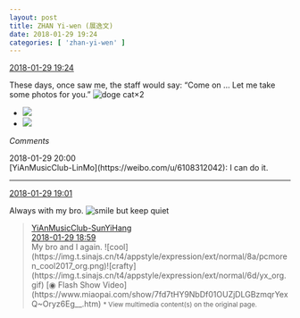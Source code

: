 ```yaml
---
layout: post
title: ZHAN Yi-wen (展逸文)
date: 2018-01-29 19:24
categories: [ 'zhan-yi-wen' ]
---
```


<div class="weibo-info">
  <a href="https://weibo.com/6108090526/G0FQJjSgY">2018-01-29 19:24</a>
</div>

These days, once saw me, the staff would say: “Come on … Let me take some photos for you.” ![doge cat](https://img.t.sinajs.cn/t4/appstyle/expression/ext/normal/4a/mm_org.gif)×2

<!-- more -->

<ul class="weibo-pic-list-1">
  <li class="weibo-pic">
    <a href="//wx2.sinaimg.cn/mw690/006FmVn8ly1fnxp6mfz6hj32kw3vc1l1.jpg"><img src="//wx2.sinaimg.cn/thumb150/006FmVn8ly1fnxp6mfz6hj32kw3vc1l1.jpg"/></a>
  </li>
  <li class="weibo-pic">
    <a href="//wx3.sinaimg.cn/mw690/006FmVn8ly1fnxp6j6pnej32kw3vcu11.jpg"><img src="//wx3.sinaimg.cn/thumb150/006FmVn8ly1fnxp6j6pnej32kw3vcu11.jpg"/></a>
  </li>
</ul>

*Comments*

<div class="weibo-info">2018-01-29 20:00</div>
[YiAnMusicClub-LinMo](https://weibo.com/u/6108312042): I can do it.

---

<div class="weibo-info">
  <a href="https://weibo.com/6108090526/G0FHHoTd8">2018-01-29 19:01</a>
</div>

Always with my bro. ![smile but keep quiet](https://img.t.sinajs.cn/t4/appstyle/expression/ext/normal/3a/moren_xiaoerbuyu_org.png)

> <div class="weibo-post-name">
>   <a href="https://weibo.com/u/2565158051">YiAnMusicClub-SunYiHang</a>
> </div>
> <div class="weibo-info">
>   <a href="https://weibo.com/2565158051/G0FGRDpR0">2018-01-29 18:59</a>
> </div>
> My bro and I again. ![cool](https://img.t.sinajs.cn/t4/appstyle/expression/ext/normal/8a/pcmoren_cool2017_org.png)![crafty](https://img.t.sinajs.cn/t4/appstyle/expression/ext/normal/6d/yx_org.gif) [◉ Flash Show Video](https://www.miaopai.com/show/7fd7tHY9NbDf01OUZjDLGBzmqrYexQ~Oryz6Eg__.htm)  
> <small>* View multimedia content(s) on the original page.</small>
